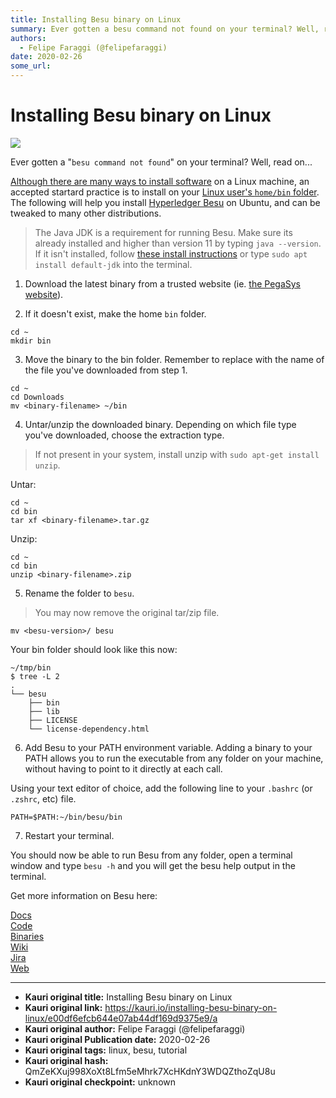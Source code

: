 ```yaml
---
title: Installing Besu binary on Linux
summary: Ever gotten a besu command not found on your terminal? Well, read on Although there are many ways to install software on a Linux machine, an accepted startard p
authors:
  - Felipe Faraggi (@felipefaraggi)
date: 2020-02-26
some_url: 
---
```


# Installing Besu binary on Linux

![](https://ipfs.infura.io/ipfs/QmTpqQxw6J2L5CiaxdGM4iK98rzwpPkKFmrc3FXv7t5gMU)


Ever gotten a "`besu command not found`" on your terminal? Well, read on...

[Although there are many ways to install software](https://askubuntu.com/questions/6897/where-to-install-programs) on a Linux machine, an accepted startard practice is to install on your [Linux user's `home/bin` folder](https://unix.stackexchange.com/questions/36871/where-should-a-local-executable-be-placed).
The following will help you install [Hyperledger Besu](http://besu.hyperledger.org/) on Ubuntu, and can be tweaked to many other distributions.

> The Java JDK is a requirement for running Besu. Make sure its already installed and higher than version 11 by typing `java --version`. If it isn't installed, follow [these install instructions](https://www.oracle.com/java/technologies/javase-downloads.html) or type `sudo apt install default-jdk` into the terminal.


1. Download the latest binary from a trusted website (ie. [the PegaSys website](https://pegasys.tech/solutions/hyperledger-besu/#downloads)).

2. If it doesn't exist, make the home `bin` folder.


```
cd ~
mkdir bin
```

3. Move the binary to the bin folder.
Remember to replace <binary-filename> with the name of the file you've downloaded from step 1.

```
cd ~
cd Downloads
mv <binary-filename> ~/bin
```

4. Untar/unzip the downloaded binary.
Depending on which file type you've downloaded, choose the extraction type.

> If not present in your system, install unzip with `sudo apt-get install unzip`.

Untar:

```
cd ~
cd bin
tar xf <binary-filename>.tar.gz
```

Unzip:

```
cd ~
cd bin
unzip <binary-filename>.zip
```

5. Rename the folder to `besu`.

> You may now remove the original tar/zip file.

```
mv <besu-version>/ besu
```


Your bin folder should look like this now:

``` 
~/tmp/bin
$ tree -L 2
.
└── besu
    ├── bin
    ├── lib
    ├── LICENSE
    └── license-dependency.html
```

6. Add Besu to your PATH environment variable.
Adding a binary to your PATH allows you to run the executable from any folder on your machine, without having to point to it directly at each call.

Using your text editor of choice, add the following line to your `.bashrc` (or `.zshrc`, etc) file.

```
PATH=$PATH:~/bin/besu/bin
```

7. Restart your terminal.

You should now be able to run Besu from any folder, open a terminal window and type `besu -h` and you will get the besu help output in the terminal.



Get more information on Besu here:

[Docs](http://besu.hyperledger.org/)  
[Code](https://github.com/hyperledger/besu)  
[Binaries](https://pegasys.tech/solutions/hyperledger-besu/#downloads)  
[Wiki](https://wiki.hyperledger.org/display/BESU/Hyperledger+Besu)  
[Jira](https://jira.hyperledger.org/projects/BESU/issues)  
[Web](https://pegasys.tech/solutions/hyperledger-besu/)  


---

- **Kauri original title:** Installing Besu binary on Linux
- **Kauri original link:** https://kauri.io/installing-besu-binary-on-linux/e00df6efcb644e07ab44df169d9375e9/a
- **Kauri original author:** Felipe Faraggi (@felipefaraggi)
- **Kauri original Publication date:** 2020-02-26
- **Kauri original tags:** linux, besu, tutorial
- **Kauri original hash:** QmZeKXuj998XoXt8Lfm5eMhrk7XcHKdnY3WDQZthoZqU8u
- **Kauri original checkpoint:** unknown



